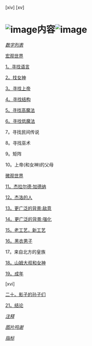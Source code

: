 

[xiv] [xv]

# ![image](images/common1.gif)内容![image](images/common2.gif)

[*数字列表*](008_FM_other.xhtml#actrade-9780198827368-miscMatter-7)

[宏观世界](009_part1.xhtml#actrade-9780198827368-part-1)

[1。寻找语言](010_part1_chapter.xhtml#actrade-9780198827368-chapter-1)

[2。找女神](011_part1_chapter.xhtml#actrade-9780198827368-chapter-2)

[3。寻找上帝](012_part1_chapter.xhtml#actrade-9780198827368-chapter-3)

[4。寻找结构](013_part1_chapter.xhtml#actrade-9780198827368-chapter-4)

[5。寻找高魔法](014_part1_chapter.xhtml#actrade-9780198827368-chapter-5)

[6。寻找低魔法](015_part1_chapter.xhtml#actrade-9780198827368-chapter-6)

7。寻找民间传说

8。寻找巫术

9。矩阵

10。上帝(和女神)的父母

[微观世界](020_part2.xhtml#actrade-9780198827368-part-2)

[11。杰拉尔德·加德纳](021_part2_chapter.xhtml#actrade-9780198827368-chapter-11)

[12。杰洛的人](022_part2_chapter.xhtml#actrade-9780198827368-chapter-12)

[13。更广泛的背景:敌意](023_part2_chapter.xhtml#actrade-9780198827368-chapter-13)

[14。更广泛的背景:强化](024_part2_chapter.xhtml#actrade-9780198827368-chapter-14)

[15。老工艺，新工艺](025_part2_chapter.xhtml#actrade-9780198827368-chapter-15)

[16。黑衣男子](026_part2_chapter.xhtml#actrade-9780198827368-chapter-16)

17。来自北方的皇族

[18。山姆大叔和女神](028_part2_chapter.xhtml#actrade-9780198827368-chapter-18)

[19。成年](029_part2_chapter.xhtml#actrade-9780198827368-chapter-19)

[xvi]

[二十。影子的孙子们](030_part2_chapter.xhtml#actrade-9780198827368-chapter-20)

[21。结论](031_part2_chapter.xhtml#actrade-9780198827368-chapter-21)

[*注释*](032_BM_endNotes.xhtml#actrade-9780198827368-miscMatter-8)

[*图片鸣谢*](033_BM_other.xhtml#actrade-9780198827368-miscMatter-9)

[*指标*](035_BM_regular.xhtml#actrade-9780198827368-indexList-1)